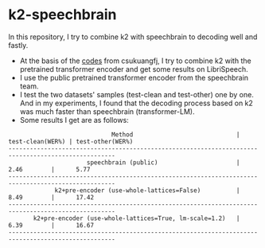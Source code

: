# k2-speechbrain
In this repository, I try to combine k2 with speechbrain to decoding well and fastly.

- At the basis of the [codes](https://gist.github.com/csukuangfj/c68697cd144c8f063cc7ec4fd885fd6f) from csukuangfj, I try to combine k2 with the pretrained transformer encoder and get some results on LibriSpeech.
- I use the public pretrained transformer encoder from the speechbrain team.
- I test the two datasets' samples (test-clean and test-other) one by one. And in my experiments, I found that the decoding process based on k2 was much faster than speechbrain (transformer-LM).
- Some results I get are as follows:
``` 
                             Method                             |  test-clean(WER%) | test-other(WER%)
----------------------------------------------------------------------------------------------------
                      speechbrain (public)                      |       2.46        |      5.77
----------------------------------------------------------------------------------------------------
             k2+pre-encoder (use-whole-lattices=False)          |       8.49        |      17.42
----------------------------------------------------------------------------------------------------
       k2+pre-encoder (use-whole-lattices=True, lm-scale=1.2)   |       6.39        |      16.67
----------------------------------------------------------------------------------------------------                         
````
